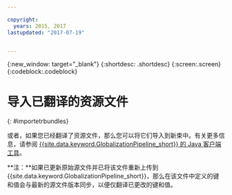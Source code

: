 ```yaml
---

copyright:
  years: 2015, 2017
lastupdated: "2017-07-19"


---
```


{:new_window: target="_blank"}
{:shortdesc: .shortdesc}
{:screen:.screen}
{:codeblock:.codeblock}

# 导入已翻译的资源文件
{: #importetrbundles}

或者，如果您已经翻译了资源文件，那么您可以将它们导入到新束中。有关更多信息，请参阅 [{{site.data.keyword.GlobalizationPipeline_short}} 的 Java 客户端工具](https://github.com/IBM-Bluemix/gp-java-tools)。

**注：**如果已更新原始源文件并已将该文件重新上传到 {{site.data.keyword.GlobalizationPipeline_short}}，那么在该文件中定义的键和值会与最新的源文件版本同步，以便仅翻译已更改的键和值。
